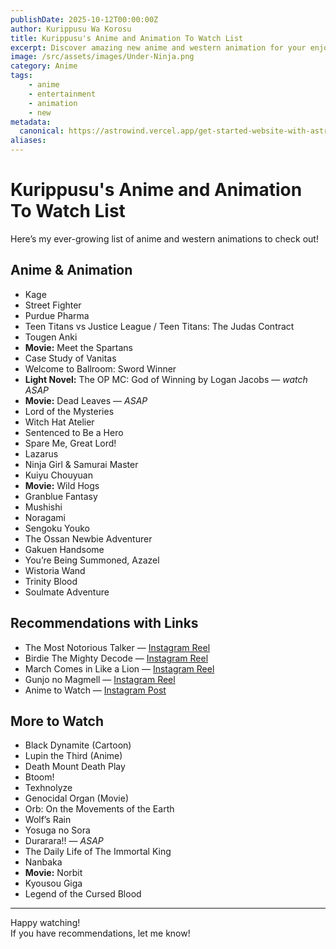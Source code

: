 ```yaml
---
publishDate: 2025-10-12T00:00:00Z
author: Kurippusu Wa Korosu
title: Kurippusu's Anime and Animation To Watch List
excerpt: Discover amazing new anime and western animation for your enjoyment. Explore my curated watchlist now! 😁
image: /src/assets/images/Under-Ninja.png
category: Anime
tags:
    - anime
    - entertainment
    - animation
    - new
metadata:
  canonical: https://astrowind.vercel.app/get-started-website-with-astro-tailwind-css
aliases:
---
```


# Kurippusu's Anime and Animation To Watch List

Here’s my ever-growing list of anime and western animations to check out!

## Anime & Animation

- Kage
- Street Fighter
- Purdue Pharma
- Teen Titans vs Justice League / Teen Titans: The Judas Contract
- Tougen Anki
- **Movie:** Meet the Spartans
- Case Study of Vanitas
- Welcome to Ballroom: Sword Winner
- **Light Novel:** The OP MC: God of Winning by Logan Jacobs — _watch ASAP_
- **Movie:** Dead Leaves — _ASAP_
- Lord of the Mysteries
- Witch Hat Atelier
- Sentenced to Be a Hero
- Spare Me, Great Lord!
- Lazarus
- Ninja Girl & Samurai Master
- Kuiyu Chouyuan
- **Movie:** Wild Hogs
- Granblue Fantasy
- Mushishi
- Noragami
- Sengoku Youko
- The Ossan Newbie Adventurer
- Gakuen Handsome
- You’re Being Summoned, Azazel
- Wistoria Wand
- Trinity Blood
- Soulmate Adventure

## Recommendations with Links

- The Most Notorious Talker — [Instagram Reel](https://www.instagram.com/reel/C9vSKYbR3Uz/)
- Birdie The Mighty Decode — [Instagram Reel](https://www.instagram.com/reel/C_f_PAVR_kU/?igsh=YzljYTk1ODg3Zg==)
- March Comes in Like a Lion — [Instagram Reel](https://www.instagram.com/reel/C-hggE0x0Uy/?igsh=YzljYTk1ODg3Zg==)
- Gunjo no Magmell — [Instagram Reel](https://www.instagram.com/reel/DDuoxb9S5tu/?igsh=YzljYTk1ODg3Zg==)
- Anime to Watch — [Instagram Post](https://www.instagram.com/p/DK7TyICJ3v9/?img_index=4)

## More to Watch

- Black Dynamite (Cartoon)
- Lupin the Third (Anime)
- Death Mount Death Play
- Btoom!
- Texhnolyze
- Genocidal Organ (Movie)
- Orb: On the Movements of the Earth
- Wolf’s Rain
- Yosuga no Sora
- Durarara!! — _ASAP_
- The Daily Life of The Immortal King
- Nanbaka
- **Movie:** Norbit
- Kyousou Giga
- Legend of the Cursed Blood

---

Happy watching!  
If you have recommendations, let me know!